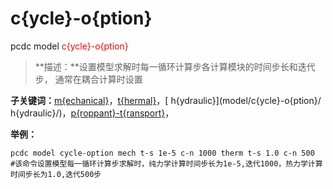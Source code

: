 # c{ycle}-o{ption}
pcdc model <span style='color: red;'>c{ycle}-o{ption}</span>
> **描述：**设置模型求解时每一循环计算步各计算模块的时间步长和迭代步， 通常在耦合计算时设置

**子关键词：**[m{echanical}](model/c{ycle}-o{ption}/m{echanical}/)，[t{hermal}](model/c{ycle}-o{ption}/t{hermal}/)，[ h{ydraulic}](model/c{ycle}-o{ption}/ h{ydraulic}/)，[p{roppant}-t{ransport}](model/c{ycle}-o{ption}/p{roppant}-t{ransport}/)，


**举例：**
```
pcdc model cycle-option mech t-s 1e-5 c-n 1000 therm t-s 1.0 c-n 500
#该命令设置模型每一循环计算步求解时，纯力学计算时间步长为1e-5,迭代1000，热力学计算时间步长为1.0,迭代500步

```

